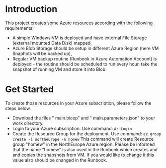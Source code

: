 # Introduction
This project creates some Azure resources according with the following requirements:
- A simple Windows VM is deployed and have external File Storage (external mounted Data Disk) mapped,
- Azure Blob Storage should be setup in different Azure Region (here VM Snaphots will be backed up),
- Regular VM backup routine (Runbook in Azure Automation Account) is deployed - the routine should be scheduled to run every hour, take the snapshot of running VM and  store it into Blob.

# Get Started
To create those resources in your Azure subscription, please follow the steps below.
- Download the files " main.bicep" and " main.parameters.json" to your work directory.
- Login to your Azure subscription. Use command: ``` Az Login ```
- Create the Resource Group for the deployment. Use command: ``` az group create -l northeurope -n homew ``` This command will create Resource group "homew" in the NorthEurope Azure region. Please be informed that the name "homew" is also used in the Runbook which creates and and copies the snapshots from VM. If you would like to change it this value also should be changed in the Runbook.
